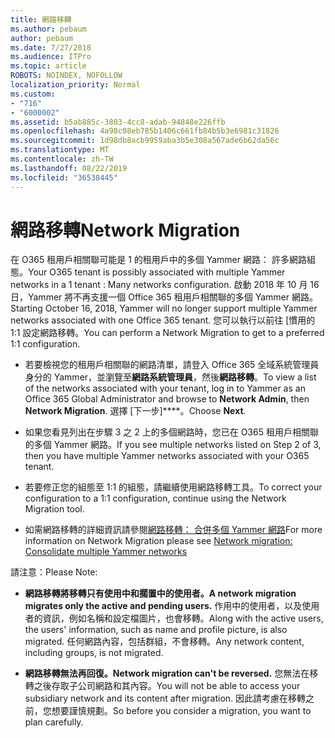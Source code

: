 ```yaml
---
title: 網路移轉
ms.author: pebaum
author: pebaum
ms.date: 7/27/2018
ms.audience: ITPro
ms.topic: article
ROBOTS: NOINDEX, NOFOLLOW
localization_priority: Normal
ms.custom:
- "716"
- "6000002"
ms.assetid: b5ab885c-3803-4cc8-adab-94848e226ffb
ms.openlocfilehash: 4a98c08eb785b1406c661fb84b5b3e6981c31826
ms.sourcegitcommit: 1d98db8acb9959aba3b5e308a567ade6b62da56c
ms.translationtype: MT
ms.contentlocale: zh-TW
ms.lasthandoff: 08/22/2019
ms.locfileid: "36538445"
---
```

# <a name="network-migration"></a><span data-ttu-id="6300d-102">網路移轉</span><span class="sxs-lookup"><span data-stu-id="6300d-102">Network Migration</span></span>

<span data-ttu-id="6300d-103">在 O365 租用戶相關聯可能是 1 的租用戶中的多個 Yammer 網路： 許多網路組態。</span><span class="sxs-lookup"><span data-stu-id="6300d-103">Your O365 tenant is possibly associated with multiple Yammer networks in a 1 tenant : Many networks configuration.</span></span> <span data-ttu-id="6300d-104">啟動 2018 年 10 月 16 日，Yammer 將不再支援一個 Office 365 租用戶相關聯的多個 Yammer 網路。</span><span class="sxs-lookup"><span data-stu-id="6300d-104">Starting October 16, 2018, Yammer will no longer support multiple Yammer networks associated with one Office 365 tenant.</span></span> <span data-ttu-id="6300d-105">您可以執行以前往 [慣用的 1:1 設定網路移轉。</span><span class="sxs-lookup"><span data-stu-id="6300d-105">You can perform a Network Migration to get to a preferred 1:1 configuration.</span></span>
  
- <span data-ttu-id="6300d-106">若要檢視您的租用戶相關聯的網路清單，請登入 Office 365 全域系統管理員身分的 Yammer，並瀏覽至**網路系統管理員**，然後**網路移轉**。</span><span class="sxs-lookup"><span data-stu-id="6300d-106">To view a list of the networks associated with your tenant, log in to Yammer as an Office 365 Global Administrator and browse to **Network Admin**, then **Network Migration**.</span></span> <span data-ttu-id="6300d-107">選擇 [下一步]\*\*\*\*。</span><span class="sxs-lookup"><span data-stu-id="6300d-107">Choose **Next**.</span></span>

- <span data-ttu-id="6300d-108">如果您看見列出在步驟 3 之 2 上的多個網路時，您已在 O365 租用戶相關聯的多個 Yammer 網路。</span><span class="sxs-lookup"><span data-stu-id="6300d-108">If you see multiple networks listed on Step 2 of 3, then you have multiple Yammer networks associated with your O365 tenant.</span></span>

- <span data-ttu-id="6300d-109">若要修正您的組態至 1:1 的組態，請繼續使用網路移轉工具。</span><span class="sxs-lookup"><span data-stu-id="6300d-109">To correct your configuration to a 1:1 configuration, continue using the Network Migration tool.</span></span>

- <span data-ttu-id="6300d-110">如需網路移轉的詳細資訊請參閱[網路移轉： 合併多個 Yammer 網路](https://support.office.com/article/a22c1b20-9231-4ce2-a916-392b1056d002)</span><span class="sxs-lookup"><span data-stu-id="6300d-110">For more information on Network Migration please see [Network migration: Consolidate multiple Yammer networks](https://support.office.com/article/a22c1b20-9231-4ce2-a916-392b1056d002)</span></span>

<span data-ttu-id="6300d-111">請注意：</span><span class="sxs-lookup"><span data-stu-id="6300d-111">Please Note:</span></span>
  
- <span data-ttu-id="6300d-112">**網路移轉將移轉只有使用中和擱置中的使用者。**</span><span class="sxs-lookup"><span data-stu-id="6300d-112">**A network migration migrates only the active and pending users.**</span></span> <span data-ttu-id="6300d-113">作用中的使用者，以及使用者的資訊，例如名稱和設定檔圖片，也會移轉。</span><span class="sxs-lookup"><span data-stu-id="6300d-113">Along with the active users, the users' information, such as name and profile picture, is also migrated.</span></span> <span data-ttu-id="6300d-114">任何網路內容，包括群組，不會移轉。</span><span class="sxs-lookup"><span data-stu-id="6300d-114">Any network content, including groups, is not migrated.</span></span>

- <span data-ttu-id="6300d-115">**網路移轉無法再回復。**</span><span class="sxs-lookup"><span data-stu-id="6300d-115">**Network migration can't be reversed.**</span></span> <span data-ttu-id="6300d-116">您無法在移轉之後存取子公司網路和其內容。</span><span class="sxs-lookup"><span data-stu-id="6300d-116">You will not be able to access your subsidiary network and its content after migration.</span></span> <span data-ttu-id="6300d-117">因此請考慮在移轉之前，您想要謹慎規劃。</span><span class="sxs-lookup"><span data-stu-id="6300d-117">So before you consider a migration, you want to plan carefully.</span></span>
